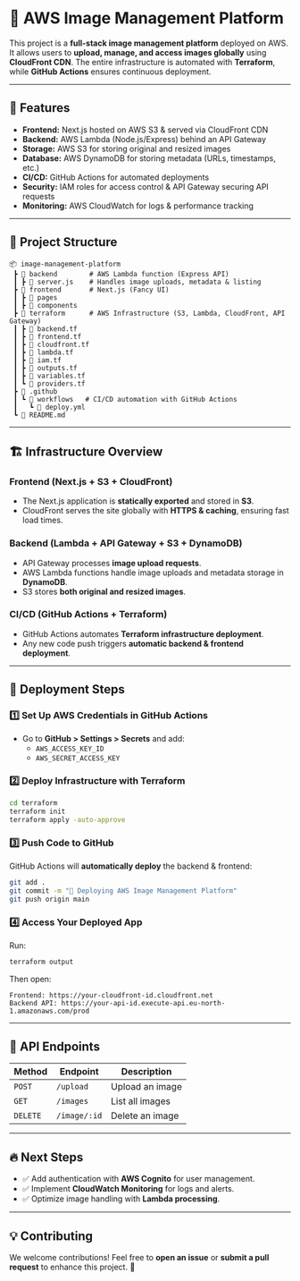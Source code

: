 # 📸 AWS Image Management Platform

This project is a **full-stack image management platform** deployed on AWS. It allows users to **upload, manage, and access images globally** using **CloudFront CDN**. The entire infrastructure is automated with **Terraform**, while **GitHub Actions** ensures continuous deployment.

---

## 🚀 Features
- **Frontend:** Next.js hosted on AWS S3 & served via CloudFront CDN  
- **Backend:** AWS Lambda (Node.js/Express) behind an API Gateway  
- **Storage:** AWS S3 for storing original and resized images  
- **Database:** AWS DynamoDB for storing metadata (URLs, timestamps, etc.)  
- **CI/CD:** GitHub Actions for automated deployments  
- **Security:** IAM roles for access control & API Gateway securing API requests  
- **Monitoring:** AWS CloudWatch for logs & performance tracking  

---

## 📂 Project Structure
```plaintext
📦 image-management-platform
 ┣ 📂 backend        # AWS Lambda function (Express API)
 ┃ ┣ 📜 server.js    # Handles image uploads, metadata & listing
 ┣ 📂 frontend       # Next.js (Fancy UI)
 ┃ ┣ 📂 pages
 ┃ ┣ 📂 components
 ┣ 📂 terraform      # AWS Infrastructure (S3, Lambda, CloudFront, API Gateway)
 ┃ ┣ 📜 backend.tf
 ┃ ┣ 📜 frontend.tf
 ┃ ┣ 📜 cloudfront.tf
 ┃ ┣ 📜 lambda.tf
 ┃ ┣ 📜 iam.tf
 ┃ ┣ 📜 outputs.tf
 ┃ ┣ 📜 variables.tf
 ┃ ┗ 📜 providers.tf
 ┣ 📂 .github
 ┃ ┗ 📂 workflows   # CI/CD automation with GitHub Actions
 ┃   ┗ 📜 deploy.yml
 ┗ 📜 README.md
```

---

## 🏗️ Infrastructure Overview

### **Frontend (Next.js + S3 + CloudFront)**
- The Next.js application is **statically exported** and stored in **S3**.
- CloudFront serves the site globally with **HTTPS & caching**, ensuring fast load times.

### **Backend (Lambda + API Gateway + S3 + DynamoDB)**
- API Gateway processes **image upload requests**.
- AWS Lambda functions handle image uploads and metadata storage in **DynamoDB**.
- S3 stores **both original and resized images**.

### **CI/CD (GitHub Actions + Terraform)**
- GitHub Actions automates **Terraform infrastructure deployment**.
- Any new code push triggers **automatic backend & frontend deployment**.

---

## 🔧 Deployment Steps

### **1️⃣ Set Up AWS Credentials in GitHub Actions**
- Go to **GitHub > Settings > Secrets** and add:
  - `AWS_ACCESS_KEY_ID`
  - `AWS_SECRET_ACCESS_KEY`

### **2️⃣ Deploy Infrastructure with Terraform**
```sh
cd terraform
terraform init
terraform apply -auto-approve
```

### **3️⃣ Push Code to GitHub**
GitHub Actions will **automatically deploy** the backend & frontend:
```sh
git add .
git commit -m "🚀 Deploying AWS Image Management Platform"
git push origin main
```

### **4️⃣ Access Your Deployed App**
Run:
```sh
terraform output
```
Then open:
```plaintext
Frontend: https://your-cloudfront-id.cloudfront.net
Backend API: https://your-api-id.execute-api.eu-north-1.amazonaws.com/prod
```

---

## 📌 API Endpoints
| **Method** | **Endpoint** | **Description** |
|-----------|-------------|-----------------|
| `POST` | `/upload` | Upload an image |
| `GET` | `/images` | List all images |
| `DELETE` | `/image/:id` | Delete an image |

---

## 🔥 Next Steps
- ✅ Add authentication with **AWS Cognito** for user management.
- ✅ Implement **CloudWatch Monitoring** for logs and alerts.
- ✅ Optimize image handling with **Lambda processing**.

---

## 💡 Contributing
We welcome contributions! Feel free to **open an issue** or **submit a pull request** to enhance this project. 🚀

